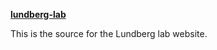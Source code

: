 [**lundberg-lab**](https://github.com/CellProfiling/lundberg-lab)

This is the source for the Lundberg lab website.





